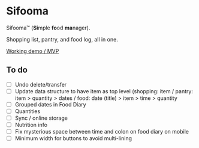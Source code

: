 # Sifooma

Sifooma™ (**Si**mple **fo**od **ma**nager).

Shopping list, pantry, and food log, all in one.

[Working demo / MVP](https://jamesdeluk.github.io/sifooma/)

## To do

- [ ] Undo delete/transfer
- [ ] Update data structure to have item as top level (shopping: item / pantry: item > quantity > dates / food: date (title) > item > time > quantity
- [ ] Grouped dates in Food Diary
- [ ] Quantities
- [ ] Sync / online storage
- [ ] Nutrition info
- [ ] Fix mysterious space between time and colon on food diary on mobile
- [ ] Minimum width for buttons to avoid multi-lining
